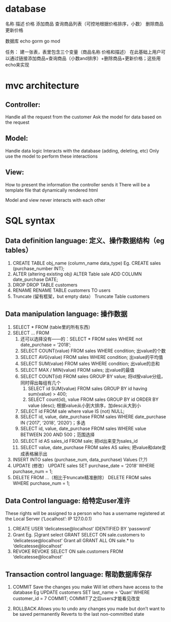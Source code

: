 # database
名称 描述 价格
添加商品 查询商品列表（可控地根据价格排序，小数） 删除商品 更新价格

数据库
echo
gorm
go mod


任务：
建一张表，表里包含三个变量（商品名称 价格和描述）
在此基础上用户可以通过链接添加商品+查询商品（小数and排序）+删除商品+更新价格；这些用echo来实现

# mvc architecture
## Controller:
Handle all the request from the customer
Ask the model for data based on the request

## Model:
Handle data logic
Interacts with the database (adding, deleting, etc)
Only use the model to perform these interactions

## View:
How to present the information the controller sends it 
There will be a template file that dynamically rendered html

Model and view never interacts with each other

# SQL syntax
## Data definition language: 定义、操作数据结构（eg tables）
1. CREATE TABLE obj_name (column_name data_type)
Eg. CREATE sales (purchase_number INT);
2. ALTER (altering existing obj)
ALTER Table sale
ADD COLUMN date_purchase DATE;
3. DROP 
DROP TABLE customers
4. RENAME
RENAME TABLE customers TO users
5. Truncate (留有框架，but empty data）
Truncate Table customers

## Data manipulation language: 操作数据
1. SELECT * FROM (table里的所有东西）
2. SELECT … FROM 
    1. 还可以选择没有——的：SELECT * FROM sales WHERE not date_purchase = ‘2018’;
    2. SELECT COUNT(value) FROM sales WHERE condition; 出value的个数
    3. SELECT AVG(value) FROM sales WHERE condition; 出value的平均值
    4. SELECT SUM(value) FROM sales WHERE condition; 出value的总和
    5. SELECT MAX / MIN(value) FROM sales; 出value的最值
    6. SELECT COUNT(id) FROM sales GROUP BY value; 将id按value分组，同时得出每组有几个
        1. SELECT id SUM(value) FROM sales GROUP BY id having sum(value) > 400;
        2. SELECT count(id), value FROM sales GROUP BY id ORDER BY value (desc); 根据value从小到大排序，加desc从大到小
    7. SELECT id FROM sale where value IS (not) NULL; 
    8. SELECT id, value, date_purchase FROM sales WHERE date_purchase IN (‘2017’, ‘2018’, ‘2020’)；多选
    9. SELECT id, value, date_purchase FROM sales WHERE value BETWEEN 200 AND 500；范围选择
    10. SELECT id AS sales_id FROM sale; 把id出来变为sales_id
    11. SELECT value, date_purchase FROM sales AS sales; 把value和date变成表格展示出
3. INSERT INTO sales (purchase_num, data_purchase) Values (?,?)
4. UPDATE (修改）
UPDATE sales SET purchase_date = ‘2018’ WHERE purchase_num = 1;
5. DELETE FROM …（相比于truncate精准删除）
DELETE FROM sales WHERE purchase_num = 1;

## Data Control language: 给特定user准许
These rights will be assigned to a person who has a username registered at the Local Server (‘Localhost’: IP 127.0.0.1)
1. CREATE USER ‘delicatesse@localhost’ IDENTIFIED BY ‘password’
2. Grant
Eg. 只grant select
GRANT SELECT ON sale.customers to ‘delicatesse@localhost’ 
Grant all
GRANT ALL ON sale.* to ‘delicatesse@localhost’ 
3. REVOKE
REVOKE SELECT ON sale.customers FROM ‘delicatesse@localhost’ 

## Transaction control language: 帮助数据库保存
1. COMMIT
Save the changes you make 
Will let others have access to the database
Eg UPDATE customers SET last_name = ‘Quan’ WHERE customer_id = 7 COMMIT;
COMMIT了之后users才能看见改变

2. ROLLBACK
Allows you to undo any changes you made but don’t want to be saved permanently
Reverts to the last non-committed state
